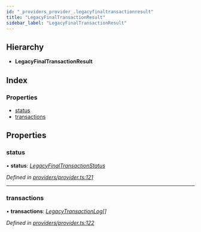```yaml
---
id: "_providers_provider_.legacyfinaltransactionresult"
title: "LegacyFinalTransactionResult"
sidebar_label: "LegacyFinalTransactionResult"
---
```


## Hierarchy

* **LegacyFinalTransactionResult**

## Index

### Properties

* [status](_providers_provider_.legacyfinaltransactionresult.md#status)
* [transactions](_providers_provider_.legacyfinaltransactionresult.md#transactions)

## Properties

###  status

• **status**: *[LegacyFinalTransactionStatus](../enums/_providers_provider_.legacyfinaltransactionstatus.md)*

*Defined in [providers/provider.ts:121](https://github.com/nearprotocol/nearlib/blob/948b404/src.ts/providers/provider.ts#L121)*

___

###  transactions

• **transactions**: *[LegacyTransactionLog](_providers_provider_.legacytransactionlog.md)[]*

*Defined in [providers/provider.ts:122](https://github.com/nearprotocol/nearlib/blob/948b404/src.ts/providers/provider.ts#L122)*

